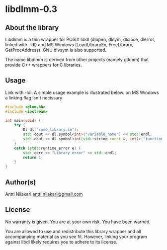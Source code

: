 libdlmm-0.3
===========

About the library
-----------------

Libdlmm is a thin wrapper for POSIX libdl (dlopen, dlsym, dlclose, dlerror, 
linked with -ldl) and MS Windows (LoadLibraryEx, FreeLibrary, GetProcAddress). GNU dlvsym is also supported.

The name libdlmm is derived from other projects (namely gtkmm) that provide
C++ wrappers for C libraries.

Usage
-----

Link with -ldl. A simple usage example is illustrated below.
on MS Windows a linking flag isn't necissary

```cpp
#include <dlmm.hh>
#include <iostream>

int main(void) {
    try {
        Dl dl("some_library.so");
        std::cout << dl.symbol<int>("variable_name") << std::endl;
        std::cout << dl.symbol<int(std::string const &, int)>("function_name")("a", 1) << std::endl;
    }
    catch (std::runtime_error e) {
        std::cerr << "Library error" << std::endl;
        return 1;
    }
}
```

Author(s)
---------

Antti Nilakari <antti.nilakari@gmail.com>


License
-------

No warranty is given. You are at your own risk. You have been warned.

You are allowed to use and redistribute this library wrapper and all accompanying
material as you see fit. However, linking your program against libdl likely
requires you to adhere to its license.
